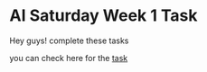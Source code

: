 # AI Saturday Week 1 Task
Hey guys!
complete these tasks

you can check here for the [task](https://github.com/AISaturdaysLagos/cohort7_practicals/tree/main/data_science_notebook_frameworks)